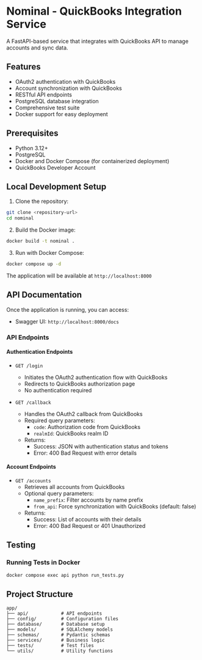 # Nominal - QuickBooks Integration Service

A FastAPI-based service that integrates with QuickBooks API to manage accounts and sync data.

## Features

- OAuth2 authentication with QuickBooks
- Account synchronization with QuickBooks
- RESTful API endpoints
- PostgreSQL database integration
- Comprehensive test suite
- Docker support for easy deployment

## Prerequisites

- Python 3.12+
- PostgreSQL
- Docker and Docker Compose (for containerized deployment)
- QuickBooks Developer Account

## Local Development Setup

1. Clone the repository:
```bash
git clone <repository-url>
cd nominal
```

2. Build the Docker image:
```bash
docker build -t nominal .
```

3. Run with Docker Compose:
```bash
docker compose up -d
```

The application will be available at `http://localhost:8000`

## API Documentation

Once the application is running, you can access:
- Swagger UI: `http://localhost:8000/docs`

### API Endpoints

#### Authentication Endpoints

- `GET /login`
  - Initiates the OAuth2 authentication flow with QuickBooks
  - Redirects to QuickBooks authorization page
  - No authentication required

- `GET /callback`
  - Handles the OAuth2 callback from QuickBooks
  - Required query parameters:
    - `code`: Authorization code from QuickBooks
    - `realmId`: QuickBooks realm ID
  - Returns:
    - Success: JSON with authentication status and tokens
    - Error: 400 Bad Request with error details

#### Account Endpoints

- `GET /accounts`
  - Retrieves all accounts from QuickBooks
  - Optional query parameters:
    - `name_prefix`: Filter accounts by name prefix
    - `from_api`: Force synchronization with QuickBooks (default: false)
  - Returns:
    - Success: List of accounts with their details
    - Error: 400 Bad Request or 401 Unauthorized

## Testing

### Running Tests in Docker

```bash
docker compose exec api python run_tests.py
```

## Project Structure

```
app/
├── api/            # API endpoints
├── config/         # Configuration files
├── database/       # Database setup
├── models/         # SQLAlchemy models
├── schemas/        # Pydantic schemas
├── services/       # Business logic
├── tests/          # Test files
└── utils/          # Utility functions
```
